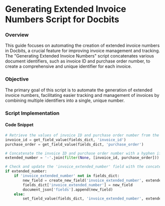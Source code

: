 # Generating Extended Invoice Numbers Script for Docbits

### Overview

This guide focuses on automating the creation of extended invoice numbers in Docbits, a crucial feature for improving invoice management and tracking. The "Generating Extended Invoice Numbers" script concatenates various document identifiers, such as invoice ID and purchase order number, to create a comprehensive and unique identifier for each invoice.

### Objective

The primary goal of this script is to automate the generation of extended invoice numbers, facilitating easier tracking and management of invoices by combining multiple identifiers into a single, unique number.

### Script Implementation

#### Code Snippet

```python
# Retrieve the values of invoice ID and purchase order number from the document
invoice_id = get_field_value(fields_dict, 'invoice_id')
purchase_order = get_field_value(fields_dict, 'purchase_order')

# Concatenate the invoice ID and purchase order number with a hyphen if both exist
extended_number = '-'.join(filter(None, [invoice_id, purchase_order]))

# Check and update the 'invoice_extended_number' field with the concatenated value
if extended_number:
    if 'invoice_extended_number' not in fields_dict:
        new_field = create_new_field('invoice_extended_number', extended_number)
        fields_dict['invoice_extended_number'] = new_field
        document_json['fields'].append(new_field)
    else:
        set_field_value(fields_dict, 'invoice_extended_number', extended_number)
```

